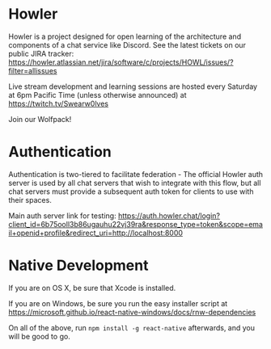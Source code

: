 # Howler

Howler is a project designed for open learning of the architecture and components of a chat service like Discord. See the latest tickets on our public JIRA tracker: https://howler.atlassian.net/jira/software/c/projects/HOWL/issues/?filter=allissues

Live stream development and learning sessions are hosted every Saturday at 6pm Pacific Time (unless otherwise announced) at https://twitch.tv/Swearw0lves

Join our Wolfpack!


# Authentication

Authentication is two-tiered to facilitate federation - The official Howler auth server is used by all chat servers that wish to integrate with this flow, but all chat servers must provide a subsequent auth token for clients to use with their spaces.

Main auth server link for testing: https://auth.howler.chat/login?client_id=6b75ooll3b86ugauhu22vj39ra&response_type=token&scope=email+openid+profile&redirect_uri=http://localhost:8000

# Native Development
If you are on OS X, be sure that Xcode is installed.

If you are on Windows, be sure you run the easy installer script at https://microsoft.github.io/react-native-windows/docs/rnw-dependencies

On all of the above, run `npm install -g react-native` afterwards, and you will be good to go.